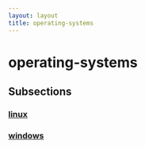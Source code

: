 ```yaml
---
layout: layout
title: operating-systems
---
```


# operating-systems

## Subsections

### [linux](./linux/index.md)

### [windows](./windows/index.md)

